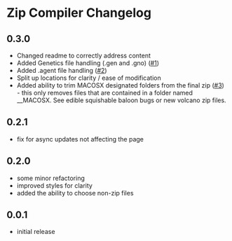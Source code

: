 # Zip Compiler Changelog

## 0.3.0

- Changed readme to correctly address content
- Added Genetics file handling (.gen and .gno) ([#1](https://github.com/vipero07/creatures-zipper/issues/1))
- Added .agent file handling ([#2](https://github.com/vipero07/creatures-zipper/issues/2))
- Split up locations for clarity / ease of modification
- Added ability to trim MACOSX designated folders from the final zip ([#3](https://github.com/vipero07/creatures-zipper/issues/3)) - this only removes files that are contained in a folder named \_\_MACOSX. See edible squishable baloon bugs or new volcano zip files.

## 0.2.1

- fix for async updates not affecting the page

## 0.2.0

- some minor refactoring
- improved styles for clarity
- added the ability to choose non-zip files

## 0.0.1

- initial release
